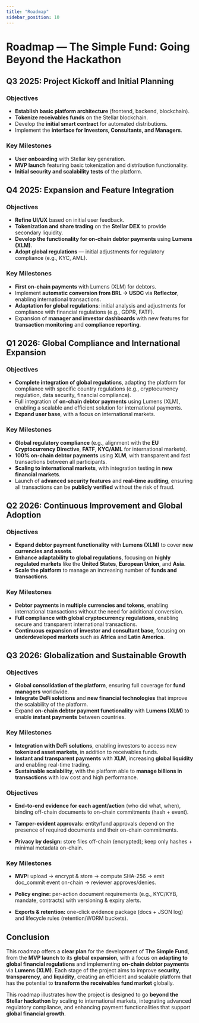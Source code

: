 ```yaml
---
title: "Roadmap"
sidebar_position: 10
---
```


# Roadmap — The Simple Fund: Going Beyond the Hackathon

## **Q3 2025: Project Kickoff and Initial Planning**

### **Objectives**

* **Establish basic platform architecture** (frontend, backend, blockchain).
* **Tokenize receivables funds** on the Stellar blockchain.
* Develop the **initial smart contract** for automated distributions.
* Implement the **interface for Investors, Consultants, and Managers**.

### **Key Milestones**

* **User onboarding** with Stellar key generation.
* **MVP launch** featuring basic tokenization and distribution functionality.
* **Initial security and scalability tests** of the platform.

## **Q4 2025: Expansion and Feature Integration**

### **Objectives**

* **Refine UI/UX** based on initial user feedback.
* **Tokenization and share trading** on the **Stellar DEX** to provide secondary liquidity.
* **Develop the functionality for on-chain debtor payments** using **Lumens (XLM)**.
* **Adopt global regulations** — initial adjustments for regulatory compliance (e.g., KYC, AML).

### **Key Milestones**

* **First on-chain payments** with Lumens (XLM) for debtors.
* Implement **automatic conversion from BRL → USDC** via **Reflector**, enabling international transactions.
* **Adaptation for global regulations**: initial analysis and adjustments for compliance with financial regulations (e.g., GDPR, FATF).
* Expansion of **manager and investor dashboards** with new features for **transaction monitoring** and **compliance reporting**.

## **Q1 2026: Global Compliance and International Expansion**

### **Objectives**

* **Complete integration of global regulations**, adapting the platform for compliance with specific country regulations (e.g., cryptocurrency regulation, data security, financial compliance).
* Full integration of **on-chain debtor payments** using Lumens (XLM), enabling a scalable and efficient solution for international payments.
* **Expand user base**, with a focus on international markets.

### **Key Milestones**

* **Global regulatory compliance** (e.g., alignment with the **EU Cryptocurrency Directive**, **FATF**, **KYC/AML** for international markets).
* **100% on-chain debtor payments** using **XLM**, with transparent and fast transactions between all participants.
* **Scaling to international markets**, with integration testing in **new financial markets**.
* Launch of **advanced security features** and **real-time auditing**, ensuring all transactions can be **publicly verified** without the risk of fraud.

## **Q2 2026: Continuous Improvement and Global Adoption**

### **Objectives**

* **Expand debtor payment functionality** with **Lumens (XLM)** to cover **new currencies and assets**.
* **Enhance adaptability to global regulations**, focusing on **highly regulated markets** like the **United States**, **European Union**, and **Asia**.
* **Scale the platform** to manage an increasing number of **funds and transactions**.

### **Key Milestones**

* **Debtor payments in multiple currencies and tokens**, enabling international transactions without the need for additional conversion.
* **Full compliance with global cryptocurrency regulations**, enabling secure and transparent international transactions.
* **Continuous expansion of investor and consultant base**, focusing on **underdeveloped markets** such as **Africa** and **Latin America**.

## **Q3 2026: Globalization and Sustainable Growth**

### **Objectives**

* **Global consolidation of the platform**, ensuring full coverage for **fund managers** worldwide.
* **Integrate DeFi solutions** and **new financial technologies** that improve the scalability of the platform.
* Expand **on-chain debtor payment functionality** with **Lumens (XLM)** to enable **instant payments** between countries.

### **Key Milestones**

* **Integration with DeFi solutions**, enabling investors to access new **tokenized asset markets**, in addition to receivables funds.
* **Instant and transparent payments** with **XLM**, increasing **global liquidity** and enabling real-time trading.
* **Sustainable scalability**, with the platform able to **manage billions in transactions** with low cost and high performance.

### **Objectives**

* **End-to-end evidence for each agent/action** (who did what, when), binding off-chain documents to on-chain commitments (hash + event).

* **Tamper-evident approvals:** entity/fund approvals depend on the presence of required documents and their on-chain commitments.

* **Privacy by design:** store files off-chain (encrypted); keep only hashes + minimal metadata on-chain.


### **Key Milestones**

* **MVP:** upload → encrypt & store → compute SHA-256 → emit doc_commit event on-chain → reviewer approves/denies.

* **Policy engine:** per-action document requirements (e.g., KYC/KYB, mandate, contracts) with versioning & expiry alerts.

* **Exports & retention:** one-click evidence package (docs + JSON log) and lifecycle rules (retention/WORM buckets).

## **Conclusion**

This roadmap offers a **clear plan** for the development of **The Simple Fund**, from the **MVP launch** to its **global expansion**, with a focus on **adapting to global financial regulations** and implementing **on-chain debtor payments** via **Lumens (XLM)**. Each stage of the project aims to improve **security**, **transparency**, and **liquidity**, creating an efficient and scalable platform that has the potential to **transform the receivables fund market** globally.

This roadmap illustrates how the project is designed to go **beyond the Stellar hackathon** by scaling to international markets, integrating advanced regulatory compliance, and enhancing payment functionalities that support **global financial growth**.


